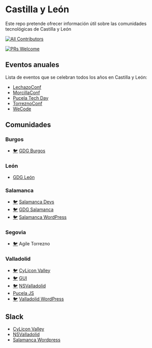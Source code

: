 # Castilla y León
Este repo pretende ofrecer información útil sobre las comunidades tecnológicas de Castilla y León

[![All Contributors](https://img.shields.io/badge/all_contributors-1-orange.svg?style=flat-square)](#contributors)
 
[![PRs Welcome](https://img.shields.io/badge/PRs-welcome-brightgreen.svg)](CONTRIBUTING.md)

## Eventos anuales

Lista de eventos que se celebran todos los años en Castilla y León:

* [LechazoConf](https://lechazoconf.com/)
* [MorcillaConf](http://morcillaconf.es/)
* [Pucela Tech Day](https://pucelatechday.com/)
* [TorreznoConf](https://torreznoconf.com/)
* [WeCode](https://wecodefest.com/)

## Comunidades

### Burgos

* [:bird:](https://twitter.com/gdgburgos) [GDG Burgos](https://www.meetup.com/es-ES/GDG-Burgos/)

### León

* [GDG León](https://www.meetup.com/es-ES/GDG-Leon-Esp/)

### Salamanca

* [:bird:](https://twitter.com/DevsSalamanca) [Salamanca Devs](https://www.meetup.com/es-ES/Salamanca-Devs/)
* [:bird:](https://twitter.com/gdgsalamanca) [GDG Salamanca](https://www.meetup.com/es-ES/GDGSalamanca/)
* [:bird:](https://twitter.com/wpsalamanca) [Salamanca WordPress](https://www.meetup.com/es-ES/Salamanca-WordPress-Meetup/)

### Segovia

* [:bird:](https://twitter.com/agiletorrezno) Agile Torrezno

### Valladolid

* [:bird:](https://twitter.com/cylicon_valley) [CyLicon Valley](https://www.meetup.com/es-ES/Cylicon-Valley/)
* [:bird:](https://twitter.com/gui_uva) [GUI](https://www.meetup.com/es-ES/guiuva/)
* [:bird:](https://twitter.com/NSValladolid) [NSValladolid](https://www.meetup.com/es-ES/NSValladolid/)
* [Pucela JS](https://www.meetup.com/es-ES/Pucela-JS/)
* [:bird:](https://twitter.com/wpvalladolid) [Valladolid WordPress](https://www.meetup.com/es-ES/Valladolid-WordPress-Meetup/)

## Slack

* [CyLicon Valley](https://cyliconvalley.herokuapp.com/)
* [NSValladolid](https://nsvalladolid.slack.com/join/shared_invite/enQtNDU0NDAzOTQ2NTAyLWU5OTAxN2M4NmM5NWNmYjQ1NmFiZGQ1NTQwNjdjZjc2MTg5NWI4ZmI3YzIyYTAyZWE0YWY4NWRhMWNmYTgwOTI)
* [Salamanca Wordpress](https://wp-salamanca.slack.com/join/shared_invite/enQtNjE5ODk0MDAxNjE2LTE4NjcxMzA3MTNhMzNhOWVmODgzM2RmNWQwNjZhYWE0OWExY2YzMzhkZmU4ZDZlZDhhODdhZTk5MTc2MzBkOTI)